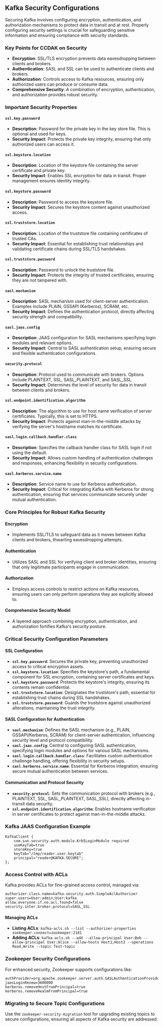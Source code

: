 ## Kafka Security Configurations

Securing Kafka involves configuring encryption, authentication, and authorization mechanisms to protect data in transit and at rest. Properly configuring security settings is crucial for safeguarding sensitive information and ensuring compliance with security standards.

### Key Points for CCDAK on Security

- **Encryption**: SSL/TLS encryption prevents data eavesdropping between clients and brokers.
- **Authentication**: SASL and SSL can be used to authenticate clients and brokers.
- **Authorization**: Controls access to Kafka resources, ensuring only authorized users can produce or consume data.
- **Comprehensive Security**: A combination of encryption, authentication, and authorization provides robust security.

### Important Security Properties

#### `ssl.key.password`
- **Description**: Password for the private key in the key store file. This is optional and used for keys.
- **Security Impact**: Protects the private key integrity, ensuring that only authorized users can access it.

#### `ssl.keystore.location`
- **Description**: Location of the keystore file containing the server certificate and private key.
- **Security Impact**: Enables SSL encryption for data in transit. Proper management ensures identity integrity.

#### `ssl.keystore.password`
- **Description**: Password to access the keystore file.
- **Security Impact**: Secures the keystore content against unauthorized access.

#### `ssl.truststore.location`
- **Description**: Location of the truststore file containing certificates of trusted CAs.
- **Security Impact**: Essential for establishing trust relationships and validating certificate chains during SSL/TLS handshakes.

#### `ssl.truststore.password`
- **Description**: Password to unlock the truststore file.
- **Security Impact**: Protects the integrity of trusted certificates, ensuring they are not tampered with.

#### `sasl.mechanism`
- **Description**: SASL mechanism used for client-server authentication. Examples include PLAIN, GSSAPI (Kerberos), SCRAM, etc.
- **Security Impact**: Defines the authentication protocol, directly affecting security strength and compatibility.

#### `sasl.jaas.config`
- **Description**: JAAS configuration for SASL mechanisms specifying login modules and relevant options.
- **Security Impact**: Central to SASL authentication setup, ensuring secure and flexible authentication configurations.

#### `security.protocol`
- **Description**: Protocol used to communicate with brokers. Options include PLAINTEXT, SSL, SASL_PLAINTEXT, and SASL_SSL.
- **Security Impact**: Determines the level of security for data in transit between clients and brokers.

#### `ssl.endpoint.identification.algorithm`
- **Description**: The algorithm to use for host name verification of server certificates. Typically, this is set to HTTPS.
- **Security Impact**: Protects against man-in-the-middle attacks by verifying the server's hostname matches its certificate.

#### `sasl.login.callback.handler.class`
- **Description**: Specifies the callback handler class for SASL login if not using the default.
- **Security Impact**: Allows custom handling of authentication challenges and responses, enhancing flexibility in security configurations.

#### `sasl.kerberos.service.name`
- **Description**: Service name to use for Kerberos authentication.
- **Security Impact**: Critical for integrating Kafka with Kerberos for strong authentication, ensuring that services communicate securely under mutual authentication.

### Core Principles for Robust Kafka Security

#### Encryption
- Implements SSL/TLS to safeguard data as it moves between Kafka clients and brokers, thwarting eavesdropping attempts.

#### Authentication
- Utilizes SASL and SSL for verifying client and broker identities, ensuring that only legitimate participants engage in communication.

#### Authorization
- Employs access controls to restrict actions on Kafka resources, ensuring users can only perform operations they are explicitly allowed to.

#### Comprehensive Security Model
- A layered approach combining encryption, authentication, and authorization fortifies Kafka's security posture.

### Critical Security Configuration Parameters

#### SSL Configuration

- **`ssl.key.password`**: Secures the private key, preventing unauthorized access to critical encryption assets.
- **`ssl.keystore.location`**: Specifies the keystore's path, a fundamental component for SSL encryption, containing server certificates and keys.
- **`ssl.keystore.password`**: Protects the keystore's integrity, ensuring its contents remain confidential.
- **`ssl.truststore.location`**: Designates the truststore's path, essential for establishing trust chains during SSL handshakes.
- **`ssl.truststore.password`**: Guards the truststore against unauthorized alterations, maintaining the trust integrity.

#### SASL Configuration for Authentication

- **`sasl.mechanism`**: Defines the SASL mechanism (e.g., PLAIN, GSSAPI/Kerberos, SCRAM) for client-server authentication, influencing security level and protocol compatibility.
- **`sasl.jaas.config`**: Central to configuring SASL authentication, specifying login modules and options for various SASL mechanisms.
- **`sasl.login.callback.handler.class`**: Facilitates custom authentication challenge handling, offering flexibility in security setups.
- **`sasl.kerberos.service.name`**: Essential for Kerberos integration, ensuring secure mutual authentication between services.

#### Communication and Protocol Security

- **`security.protocol`**: Sets the communication protocol with brokers (e.g., PLAINTEXT, SSL, SASL_PLAINTEXT, SASL_SSL), directly affecting in-transit data security.
- **`ssl.endpoint.identification.algorithm`**: Enables hostname verification in server certificates to protect against man-in-the-middle attacks.

### Kafka JAAS Configuration Example

```
KafkaClient {
    com.sun.security.auth.module.Krb5LoginModule required
    useKeyTab=true
    storeKey=true
    keyTab="/tmp/reader.user.keytab"
    principal="reader@KAFKA.SECURE";
};
```

### Access Control with ACLs

Kafka provides ACLs for fine-grained access control, managed via:

```
authorizer.class.name=kafka.security.auth.SimpleAclAuthorizer
super.users=User:admin;User:kafka
allow.everyone.if.no.acl.found=false
security.inter.broker.protocol=SASL_SSL
```

#### Managing ACLs

- **Listing ACLs**: `kafka-acls.sh --list --authorizer-properties zookeeper.connect=zookeeper:2181`
- **Adding ACLs**: `kafka-acls.sh --add --allow-principal User:Bob --allow-principal User:Alice --allow-hosts Host1,Host2 --operations Read,Write --topic Test-topic`

### Zookeeper Security Configurations

For enhanced security, Zookeeper supports configurations like:

```
authProvider=org.apache.zookeeper.server.auth.SASLAuthenticationProvider
jaasLoginRenew=3600000
kerberos.removeHostFromPrincipal=true
kerberos.removeRealmFromPrincipal=true
```

### Migrating to Secure Topic Configurations

Use the `zookeeper-security-migration` tool for upgrading existing topics to secure configurations, ensuring all aspects of Kafka security are addressed.
